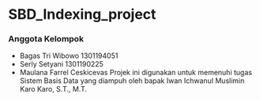 # SBD_Indexing_project
### Anggota Kelompok 
* Bagas Tri Wibowo 1301194051
* Serly Setyani 1301190225
* Maulana Farrel Ceskicevas
Projek ini digunakan untuk memenuhi tugas Sistem Basis Data yang diampuh oleh bapak Iwan Ichwanul Muslimin Karo Karo, S.T., M.T.	
